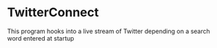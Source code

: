 # TwitterConnect

This program hooks into a live stream of Twitter depending on a search word entered at startup
